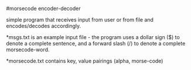 #morsecode encoder-decoder

simple program that receives input from user or from file and encodes/decodes accordingly.

*msgs.txt is an example input file - the program uses a dollar sign ($) to denote a complete sentence, and a forward slash (/)
to denote a complete morsecode-word.

*morsecode.txt contains key, value pairings (alpha, morse-code)

